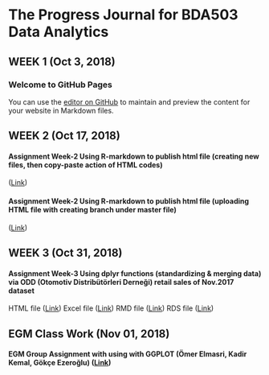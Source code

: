 # The Progress Journal for BDA503 Data Analytics
## WEEK 1 (Oct 3, 2018)
### Welcome to GitHub Pages
You can use the [editor on GitHub](https://github.com/MEF-BDA503/pj18-elmasriomer/edit/master/index.md) to maintain and preview the content for your website in Markdown files.

## WEEK 2 (Oct 17, 2018)
#### Assignment Week-2 Using R-markdown to publish html file (creating new files, then copy-paste action of HTML codes)
([Link](https://mef-bda503.github.io/pj18-elmasriomer/Assignment-Week-02)) 
#### Assignment Week-2 Using R-markdown to publish html file (uploading HTML file with creating branch under master file)
([Link](https://mef-bda503.github.io/pj18-elmasriomer/Assignment-Week-002)) 

## WEEK 3 (Oct 31, 2018)
#### Assignment Week-3 Using dplyr functions (standardizing & merging data) via ODD (Otomotiv Distribütörleri Derneği) retail sales of Nov.2017 dataset
HTML file ([Link](https://mef-bda503.github.io/pj18-elmasriomer/ODD_trial3.html)) 
Excel file ([Link](https://github.com/MEF-BDA503/pj18-elmasriomer/blob/master/odd_retail_sales_2017_11.XLSX)) 
RMD file ([Link](https://github.com/MEF-BDA503/pj18-elmasriomer/blob/master/ODD_trial3.Rmd)) 
RDS file ([Link](https://github.com/MEF-BDA503/pj18-elmasriomer/blob/master/odd_retail_sales_2017_11.Rds)) 

## EGM Class Work (Nov 01, 2018)
#### EGM Group Assignment with using with GGPLOT (Ömer Elmasri, Kadir Kemal, Gökçe Ezeroğlu) ([Link](https://mef-bda503.github.io/pj18-KadirKemal/EGM/Gokce_Omer_Kadir.html)) 

